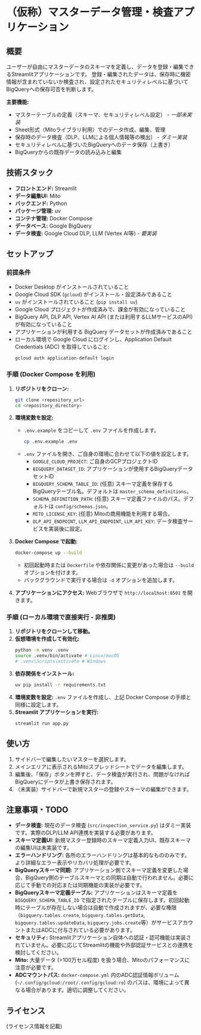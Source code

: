 # （仮称）マスターデータ管理・検査アプリケーション

## 概要

ユーザーが自由にマスターデータのスキーマを定義し、データを登録・編集できるStreamlitアプリケーションです。
登録・編集されたデータは、保存時に機密情報が含まれていないか検査され、設定されたセキュリティレベルに基づいてBigQueryへの保存可否を判断します。

**主要機能:**

*   マスターテーブルの定義（スキーマ、セキュリティレベル設定） - *一部未実装*
*   Sheet形式（Mitoライブラリ利用）でのデータ作成、編集、管理
*   保存時のデータ検査（DLP、LLMによる個人情報等の検出） - *ダミー実装*
*   セキュリティレベルに基づいたBigQueryへのデータ保存（上書き）
*   BigQueryからの既存データの読み込みと編集

## 技術スタック

*   **フロントエンド:** Streamlit
*   **データ編集UI:** Mito
*   **バックエンド:** Python
*   **パッケージ管理:** uv
*   **コンテナ管理:** Docker Compose
*   **データベース:** Google BigQuery
*   **データ検査:** Google Cloud DLP, LLM (Vertex AI等) - *要実装*

## セットアップ

### 前提条件

*   Docker Desktop がインストールされていること
*   Google Cloud SDK (`gcloud`) がインストール・設定済みであること
*   `uv` がインストールされていること (`pip install uv`)
*   Google Cloud プロジェクトが作成済みで、課金が有効になっていること
*   BigQuery API, DLP API, Vertex AI API (または利用するLLMサービスのAPI) が有効になっていること
*   アプリケーションが利用する BigQuery データセットが作成済みであること
*   ローカル環境で Google Cloud にログインし、Application Default Credentials (ADC) を取得していること:
    ```bash
    gcloud auth application-default login
    ```

### 手順 (Docker Compose を利用)

1.  **リポジトリをクローン:**
    ```bash
    git clone <repository_url>
    cd <repository_directory>
    ```

2.  **環境変数を設定:**
    *   `.env.example` をコピーして `.env` ファイルを作成します。
        ```bash
        cp .env.example .env
        ```
    *   `.env` ファイルを開き、ご自身の環境に合わせて以下の値を設定します。
        *   `GOOGLE_CLOUD_PROJECT`: ご自身のGCPプロジェクトID
        *   `BIGQUERY_DATASET_ID`: アプリケーションが使用するBigQueryデータセットID
        *   `BIGQUERY_SCHEMA_TABLE_ID`: (任意) スキーマ定義を保存するBigQueryテーブル名。デフォルトは `master_schema_definitions`。
        *   `SCHEMA_DEFINITION_PATH`: (任意) スキーマ定義ファイルのパス。デフォルトは `config/schemas.json`。
        *   `MITO_LICENSE_KEY`: (任意) Mitoの商用機能を利用する場合。
        *   `DLP_API_ENDPOINT`, `LLM_API_ENDPOINT`, `LLM_API_KEY`: データ検査サービスを実装後に設定。

3.  **Docker Compose で起動:**
    ```bash
    docker-compose up --build
    ```
    *   初回起動時または `Dockerfile` や依存関係に変更があった場合は `--build` オプションを付けます。
    *   バックグラウンドで実行する場合は `-d` オプションを追加します。

4.  **アプリケーションにアクセス:**
    Webブラウザで `http://localhost:8501` を開きます。

### 手順 (ローカル環境で直接実行 - 非推奨)

1.  **リポジトリをクローンして移動。**
2.  **仮想環境を作成して有効化:**
    ```bash
    python -m venv .venv
    source .venv/bin/activate # Linux/macOS
    # .venv\Scripts\activate # Windows
    ```
3.  **依存関係をインストール:**
    ```bash
    uv pip install -r requirements.txt
    ```
4.  **環境変数を設定:**
    `.env` ファイルを作成し、上記 Docker Compose の手順と同様に設定します。
5.  **Streamlit アプリケーションを実行:**
    ```bash
    streamlit run app.py
    ```

## 使い方

1.  サイドバーで編集したいマスターを選択します。
2.  メインエリアに表示されるMitoスプレッドシートでデータを編集します。
3.  編集後、「保存」ボタンを押すと、データ検査が実行され、問題がなければBigQueryにデータが上書き保存されます。
4.  （未実装）サイドバーで新規マスターの登録やスキーマの編集ができます。

## 注意事項・TODO

*   **データ検査:** 現在のデータ検査 (`src/inspection_service.py`) はダミー実装です。実際のDLP/LLM API連携を実装する必要があります。
*   **スキーマ定義UI:** 新規マスター登録時のスキーマ定義入力UI、既存スキーマの編集UIは未実装です。
*   **エラーハンドリング:** 各所のエラーハンドリングは基本的なもののみです。より詳細なエラー表示やリカバリ処理が必要です。
*   **BigQueryスキーマ同期:** アプリケーション側でスキーマ定義を変更した場合、BigQuery側のテーブルスキーマとの同期は自動で行われません。必要に応じて手動での対応または同期機能の実装が必要です。
*   **BigQueryスキーマ定義テーブル:** アプリケーションはスキーマ定義を `BIGQUERY_SCHEMA_TABLE_ID` で指定されたテーブルに保存します。初回起動時にテーブルが存在しない場合は自動で作成されますが、必要な権限（`bigquery.tables.create`, `bigquery.tables.getData`, `bigquery.tables.updateData`, `bigquery.jobs.create`等）がサービスアカウントまたはADCに付与されている必要があります。
*   **セキュリティ:** Streamlitアプリケーション自体への認証・認可機能は実装されていません。必要に応じてStreamlitの機能や外部認証サービスとの連携を検討してください。
*   **Mito:** 大量データ (>100万セル程度) を扱う場合、Mitoのパフォーマンスに注意が必要です。
*   **ADCマウントパス:** `docker-compose.yml` 内のADC認証情報ボリューム (`~/.config/gcloud:/root/.config/gcloud:ro`) のパスは、環境によって異なる場合があります。適切に調整してください。

## ライセンス

(ライセンス情報を記載) 
